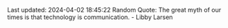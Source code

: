Last updated: 2024-04-02 18:45:22
Random Quote: The great myth of our times is that technology is communication. - Libby Larsen